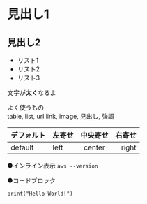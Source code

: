 # 見出し1
## 見出し2

- リスト1
- リスト2
- リスト3

文字が**太く**なるよ

よく使うもの  
table, list, url link, image, 見出し, 強調


|デフォルト|左寄せ|中央寄せ|右寄せ|
|---|:---|:---:|---:|
|default|left|center|right|

●インライン表示
`aws --version`

●コードブロック
```
print("Hello World!")
```